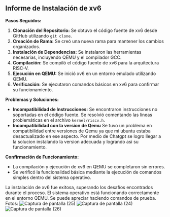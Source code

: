 ## Informe de Instalación de xv6

**Pasos Seguidos:**

1. **Clonación del Repositorio:** Se obtuvo el código fuente de xv6 desde GitHub utilizando `git clone`.
2. **Creación de Rama:** Se creó una nueva rama para mantener los cambios organizados.
3. **Instalación de Dependencias:** Se instalaron las herramientas necesarias, incluyendo QEMU y el compilador GCC.
4. **Compilación:** Se compiló el código fuente de xv6 para la arquitectura RISC-V.
5. **Ejecución en QEMU:** Se inició xv6 en un entorno emulado utilizando QEMU.
6. **Verificación:** Se ejecutaron comandos básicos en xv6 para confirmar su funcionamiento.

**Problemas y Soluciones:**

* **Incompatibilidad de Instrucciones:** Se encontraron instrucciones no soportadas en el código fuente. Se resolvió comentando las líneas problemáticas en el archivo `kernel/riscv.h`.
* **Incompatibilidad con la version de Qemu** Se tuvo un problema en compatibilidad entre versiones de Qemu ya que mi ubuntu estaba desactualizado en ese aspecto. Por medio de Chatgpt se logro llegar a la solucion instalando la version adecuada y logrando asi su funcionamiento.

**Confirmación de Funcionamiento:**

* La compilación y ejecución de xv6 en QEMU se completaron sin errores.
* Se verificó la funcionalidad básica mediante la ejecución de comandos simples dentro del sistema operativo.

La instalación de xv6 fue exitosa, superando los desafíos encontrados durante el proceso. El sistema operativo está funcionando correctamente en el entorno QEMU. Se puede apreciar haciendo comandos de prueba.
Fotos:
![Captura de pantalla (25)](https://github.com/user-attachments/assets/39cb43ea-0628-470f-9f89-dd129d6036b2)
![Captura de pantalla (24)](https://github.com/user-attachments/assets/1151173e-0161-48ca-83e5-40ffe1c834b3)
![Captura de pantalla (26)](https://github.com/user-attachments/assets/92d38998-ff89-4b7f-99ef-753fbced0980)




